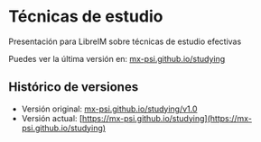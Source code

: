 # Técnicas de estudio

Presentación para LibreIM sobre técnicas de estudio efectivas 

Puedes ver la última versión en: [mx-psi.github.io/studying](https://mx-psi.github.io/studying)


## Histórico de versiones

- Versión original: [mx-psi.github.io/studying/v1.0](https://mx-psi.github.io/studying/v1.0.html)
- Versión actual: [https://mx-psi.github.io/studying](https://mx-psi.github.io/studying)

